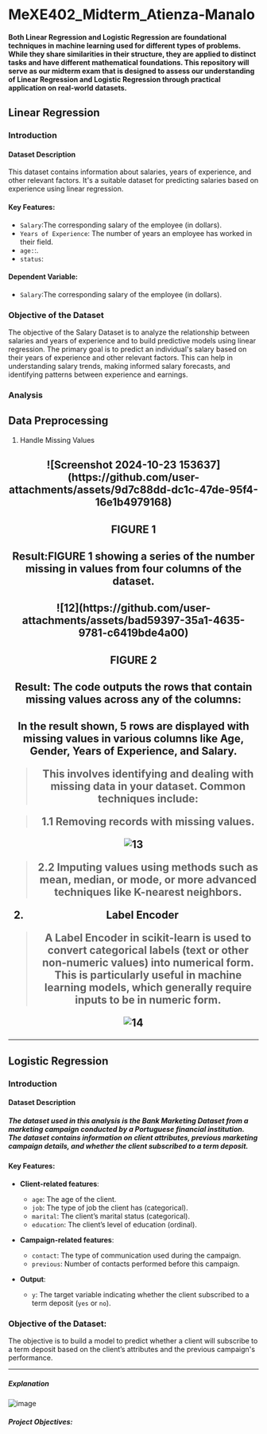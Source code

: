 # MeXE402_Midterm_Atienza-Manalo
#### Both Linear Regression and Logistic Regression are foundational techniques in machine learning used for different types of problems. While they share similarities in their structure, they are applied to distinct tasks and have different mathematical foundations. This repository will serve as our midterm exam that is designed to assess our understanding of Linear Regression and Logistic Regression through practical application on real-world datasets.

## Linear Regression
### **Introduction**
#### **Dataset Description**
This dataset contains information about salaries, years of experience, and other relevant factors. It's a suitable dataset for predicting salaries based on experience using linear regression.
#### **Key Features**:
  - `Salary`:The corresponding salary of the employee (in dollars).
  - `Years of Experience`: The number of years an employee has worked in their field.
  - `age:`:.
  - `status`: 
#### **Dependent Variable**:
   - `Salary`:The corresponding salary of the employee (in dollars).
### **Objective of the Dataset**
The objective of the Salary Dataset is to analyze the relationship between salaries and years of experience and to build predictive models using linear regression. The primary goal is to predict an individual's salary based on their years of experience and other relevant factors. This can help in understanding salary trends, making informed salary forecasts, and identifying patterns between experience and earnings.
### **Analysis**
## Data Preprocessing
1.	Handle Missing Values
  
<h2 align="center">![Screenshot 2024-10-23 153637](https://github.com/user-attachments/assets/9d7c88dd-dc1c-47de-95f4-16e1b4979168) 



<h2 align="center">FIGURE 1
  

<h2 align="center">Result:FIGURE 1 showing a series of the number missing in values from four columns of the dataset.
  
<h2 align="center">![12](https://github.com/user-attachments/assets/bad59397-35a1-4635-9781-c6419bde4a00)



<h2 align="center"> FIGURE 2 
  


<h2 align="center">Result: The code outputs the rows that contain missing values across any of the columns:



<h2 align="center">In the result shown, 5 rows are displayed with missing values in various columns like Age, Gender, Years of Experience, and Salary.



>This involves identifying and dealing with missing data in your dataset. Common techniques include:


>1.1	Removing records with missing values.

![13](https://github.com/user-attachments/assets/4b642287-9739-4de0-81ba-50988d832c5c)



>2.2	Imputing values using methods such as mean, median, or mode, or more advanced techniques like K-nearest neighbors.


2.	Label Encoder 
>A Label Encoder in scikit-learn is used to convert categorical labels (text or other non-numeric values) into numerical form. This is particularly useful in machine learning models, which generally require inputs to be in numeric form.


![14](https://github.com/user-attachments/assets/8a7a7bcc-b56a-4382-989f-96fb1054d423)

------

## Logistic Regression 
### **Introduction**
#### **Dataset Description**
##### The dataset used in this analysis is the **Bank Marketing Dataset** from a marketing campaign conducted by a Portuguese financial institution. The dataset contains information on client attributes, previous marketing campaign details, and whether the client subscribed to a term deposit.

#### **Key Features**:
- **Client-related features**:
  - `age`: The age of the client.
  - `job`: The type of job the client has (categorical).
  - `marital`: The client’s marital status (categorical).
  - `education`: The client’s level of education (ordinal).
  
- **Campaign-related features**:
  - `contact`: The type of communication used during the campaign.
  - `previous`: Number of contacts performed before this campaign.
  
- **Output**:
  - `y`: The target variable indicating whether the client subscribed to a term deposit (`yes` or `no`).

### **Objective of the Dataset**:
The objective is to build a model to predict whether a client will subscribe to a term deposit based on the client’s attributes and the previous campaign's performance.

---




##### Explanation
![image](https://github.com/user-attachments/assets/be9096cd-e27a-44e2-b681-33ca4e35f352)
##### Project Objectives:

